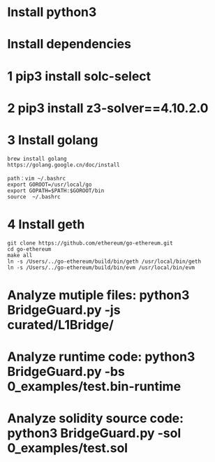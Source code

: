 # Install python3

# Install dependencies
# 1 pip3 install solc-select 
# 2 pip3 install z3-solver==4.10.2.0
# 3 Install golang
    brew install golang
    https://golang.google.cn/doc/install

    path：vim ~/.bashrc
    export GOROOT=/usr/local/go
    export GOPATH=$PATH:$GOROOT/bin
    source  ~/.bashrc
# 4 Install geth
    git clone https://github.com/ethereum/go-ethereum.git
    cd go-ethereum
    make all
    ln -s /Users/../go-ethereum/build/bin/geth /usr/local/bin/geth
    ln -s /Users/../go-ethereum/build/bin/evm /usr/local/bin/evm


# Analyze mutiple files: python3 BridgeGuard.py -js curated/L1Bridge/
# Analyze runtime code: python3 BridgeGuard.py -bs 0_examples/test.bin-runtime
# Analyze solidity source code: python3 BridgeGuard.py -sol 0_examples/test.sol 


